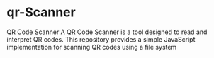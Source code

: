# qr-Scanner
 QR Code Scanner A QR Code Scanner is a tool designed to read and interpret QR codes. This repository provides a simple JavaScript implementation for scanning QR codes using a file system
